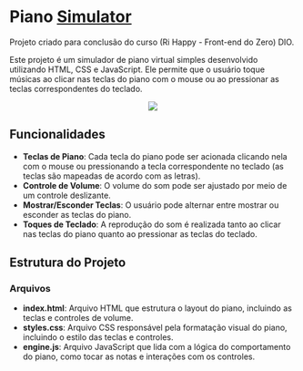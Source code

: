 # Piano [Simulator](https://arturllopes.github.io/Desafio-pianoJS-DIO/)
Projeto criado para conclusão do curso (Ri Happy - Front-end do Zero) DIO. <br>

Este projeto é um simulador de piano virtual simples desenvolvido utilizando HTML, CSS e JavaScript. Ele permite que o usuário toque músicas ao clicar nas teclas do piano com o mouse ou ao pressionar as teclas correspondentes do teclado.

<div align="center">
  <img src="https://github.com/user-attachments/assets/68b1b8f4-5a88-40b8-80fc-649a1be49203"  wigth="200px" />
   
</div>

## Funcionalidades

- **Teclas de Piano**: Cada tecla do piano pode ser acionada clicando nela com o mouse ou pressionando a tecla correspondente no teclado (as teclas são mapeadas de acordo com as letras).
- **Controle de Volume**: O volume do som pode ser ajustado por meio de um controle deslizante.
- **Mostrar/Esconder Teclas**: O usuário pode alternar entre mostrar ou esconder as teclas do piano.
- **Toques de Teclado**: A reprodução do som é realizada tanto ao clicar nas teclas do piano quanto ao pressionar as teclas do teclado.

## Estrutura do Projeto

### Arquivos

- **index.html**: Arquivo HTML que estrutura o layout do piano, incluindo as teclas e controles de volume.
- **styles.css**: Arquivo CSS responsável pela formatação visual do piano, incluindo o estilo das teclas e controles.
- **engine.js**: Arquivo JavaScript que lida com a lógica do comportamento do piano, como tocar as notas e interações com os controles.







